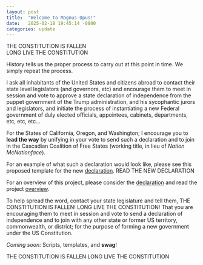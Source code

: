 ```yaml
---
layout: post
title:  "Welcome to Magnus-Opus!"
date:   2025-02-18 19:45:14 -0800
categories: update
---
```

THE CONSTITUTION IS FALLEN  
LONG LIVE THE CONSTITUTION  

History tells us the proper process to carry out at this point in time. We simply repeat the process.  

I ask all inhabitants of the United States and citizens abroad to contact their state level legislators (and governors, etc) and encourage them to meet in session and vote to approve a state declaration of independence from the puppet government of the Trump administration, and his sycophantic jurors and legislators, and initiate the process of instantiating a new Federal government of duly elected officials, appointees, cabinets, departments, etc, etc, etc...  

For the States of California, Oregon, and Washington; I encourage you to **lead the way** by unifying in your vote to send such a declaration and to join in the Cascadian Coalition of Free States (working title, in lieu of _Nation McNationface_).

For an example of what such a declaration would look like, please see this proposed template for the new [declaration](/docs/declaration). READ THE NEW DECLARATION

For an overview of this project, please consider the [declaration](/docs/declaration) and read the project [overview](/overview).

To help spread the word, contact your state legislature and tell them, THE CONSTITUTION IS FALLEN! LONG LIVE THE CONSTITUTION! That you are encouraging them to meet in session and vote to send a declaration of independence and to join with any other state or former US territory, commonwealth, or district; for the purpose of forming a new government under the US Constitution.

_Coming soon:_ Scripts, templates, and **swag**!

THE CONSTITUTION IS FALLEN
LONG LIVE THE CONSTITUTION
